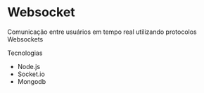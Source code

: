 # Websocket
Comunicação entre usuários em tempo real utilizando protocolos Websockets

Tecnologias

- Node.js
- Socket.io
- Mongodb
